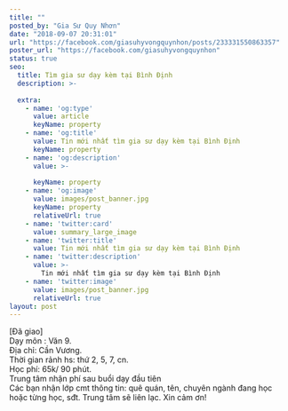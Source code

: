```yaml
---
title: ""
posted_by: "Gia Sư Quy Nhơn"
date: "2018-09-07 20:31:01"
url: "https://facebook.com/giasuhyvongquynhon/posts/233331550863357"
poster_url: "https://facebook.com/giasuhyvongquynhon"
status: true
seo:
  title: Tìm gia sư dạy kèm tại Bình Định
  description: >-
    
  extra:
    - name: 'og:type'
      value: article
      keyName: property
    - name: 'og:title'
      value: Tin mới nhất tìm gia sư dạy kèm tại Bình Định
      keyName: property
    - name: 'og:description'
      value: >-
        
      keyName: property
    - name: 'og:image'
      value: images/post_banner.jpg
      keyName: property
      relativeUrl: true
    - name: 'twitter:card'
      value: summary_large_image
    - name: 'twitter:title'
      value: Tin mới nhất tìm gia sư dạy kèm tại Bình Định
    - name: 'twitter:description'
      value: >-
        Tin mới nhất tìm gia sư dạy kèm tại Bình Định
    - name: 'twitter:image'
      value: images/post_banner.jpg
      relativeUrl: true
layout: post
---
```

[Đã giao]<br>Dạy môn : Văn 9.<br>Địa chỉ: Cần Vương.<br>Thời gian rảnh hs: thứ 2, 5, 7, cn.<br>Học phí: 65k/ 90 phút.<br>Trung tâm nhận phí sau buổi dạy đầu tiên<br>Các bạn nhận lớp cmt thông tin: quê quán, tên, chuyên ngành đang học hoặc từng học, sđt. Trung tâm sẽ liên lạc. Xin cảm ơn!
